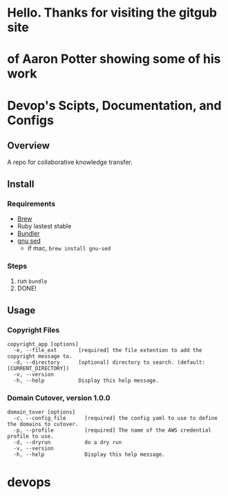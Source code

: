 # Hello. Thanks for visiting the gitgub site
# of Aaron Potter showing some of his work

# Devop's Scipts, Documentation, and Configs

## Overview

A repo for collaborative knowledge transfer.

## Install

### Requirements

- [Brew](http://brew.sh/)
- Ruby lastest stable
- [Bundler](http://bundler.io/)
- [gnu sed](http://www.gnu.org/software/sed/)
  - if mac, `brew install gnu-sed`

### Steps

1. run `bundle`
1. DONE!

## Usage

### Copyright Files

    copyright_app [options]
      -e, --file_ext       [required] the file extention to add the copyright message to.
      -d, --directory      [optional] directory to search. (default: [CURRENT_DIRECTORY])
      -v, --version
      -h, --help           Display this help message.

### Domain Cutover, version 1.0.0

    domain_tover [options]
      -c, --config_file      [required] the config yaml to use to define the domains to cutover.
      -p, --profile          [required] The name of the AWS credential profile to use.
      -d, --dryrun           do a dry run
      -v, --version
      -h, --help             Display this help message.
# devops
